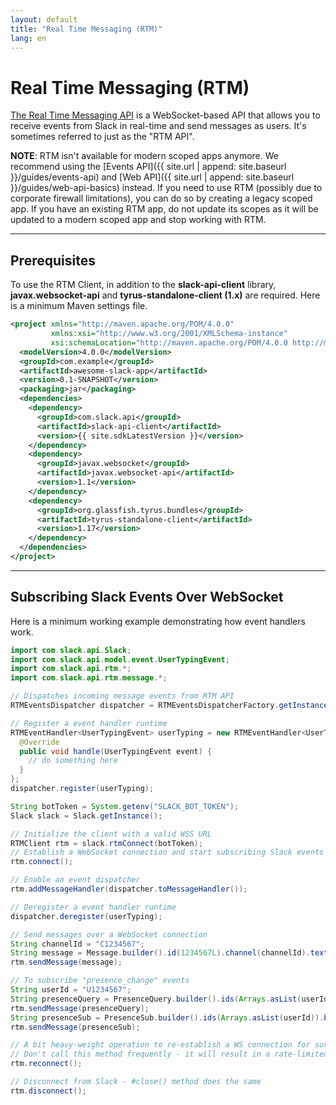 ```yaml
---
layout: default
title: "Real Time Messaging (RTM)"
lang: en
---
```


# Real Time Messaging (RTM)

[The Real Time Messaging API](https://api.slack.com/rtm) is a WebSocket-based API that allows you to receive events from Slack in real-time and send messages as users. It's sometimes referred to just as the "RTM API".

**NOTE**: RTM isn't available for modern scoped apps anymore. We recommend using the [Events API]({{ site.url | append: site.baseurl }}/guides/events-api) and [Web API]({{ site.url | append: site.baseurl }}/guides/web-api-basics) instead. If you need to use RTM (possibly due to corporate firewall limitations), you can do so by creating a legacy scoped app. If you have an existing RTM app, do not update its scopes as it will be updated to a modern scoped app and stop working with RTM.

---
## Prerequisites

To use the RTM Client, in addition to the **slack-api-client** library, **javax.websocket-api** and **tyrus-standalone-client (1.x)** are required. Here is a minimum Maven settings file.

```xml
<project xmlns="http://maven.apache.org/POM/4.0.0"
         xmlns:xsi="http://www.w3.org/2001/XMLSchema-instance"
         xsi:schemaLocation="http://maven.apache.org/POM/4.0.0 http://maven.apache.org/maven-v4_0_0.xsd">
  <modelVersion>4.0.0</modelVersion>
  <groupId>com.example</groupId>
  <artifactId>awesome-slack-app</artifactId>
  <version>0.1-SNAPSHOT</version>
  <packaging>jar</packaging>
  <dependencies>
    <dependency>
      <groupId>com.slack.api</groupId>
      <artifactId>slack-api-client</artifactId>
      <version>{{ site.sdkLatestVersion }}</version>
    </dependency>
    <dependency>
      <groupId>javax.websocket</groupId>
      <artifactId>javax.websocket-api</artifactId>
      <version>1.1</version>
    </dependency>
    <dependency>
      <groupId>org.glassfish.tyrus.bundles</groupId>
      <artifactId>tyrus-standalone-client</artifactId>
      <version>1.17</version>
    </dependency>
  </dependencies>
</project>
```

---
## Subscribing Slack Events Over WebSocket

Here is a minimum working example demonstrating how event handlers work.

```java
import com.slack.api.Slack;
import com.slack.api.model.event.UserTypingEvent;
import com.slack.api.rtm.*;
import com.slack.api.rtm.message.*;

// Dispatches incoming message events from RTM API
RTMEventsDispatcher dispatcher = RTMEventsDispatcherFactory.getInstance();

// Register a event handler runtime
RTMEventHandler<UserTypingEvent> userTyping = new RTMEventHandler<UserTypingEvent>() {
  @Override
  public void handle(UserTypingEvent event) {
    // do something here
  }
};
dispatcher.register(userTyping);

String botToken = System.getenv("SLACK_BOT_TOKEN");
Slack slack = Slack.getInstance();

// Initialize the client with a valid WSS URL
RTMClient rtm = slack.rtmConnect(botToken);
// Establish a WebSocket connection and start subscribing Slack events
rtm.connect();

// Enable an event dispatcher
rtm.addMessageHandler(dispatcher.toMessageHandler());

// Deregister a event handler runtime
dispatcher.deregister(userTyping);

// Send messages over a WebSocket connection
String channelId = "C1234567";
String message = Message.builder().id(1234567L).channel(channelId).text(":wave: Hi there!").build().toJSONString();
rtm.sendMessage(message);

// To subscribe "presence_change" events
String userId = "U1234567";
String presenceQuery = PresenceQuery.builder().ids(Arrays.asList(userId)).build().toJSONString();
rtm.sendMessage(presenceQuery);
String presenceSub = PresenceSub.builder().ids(Arrays.asList(userId)).build().toJSONString();
rtm.sendMessage(presenceSub);

// A bit heavy-weight operation to re-establish a WS connection for sure
// Don't call this method frequently - it will result in a rate-limited error
rtm.reconnect();

// Disconnect from Slack - #close() method does the same
rtm.disconnect();
```